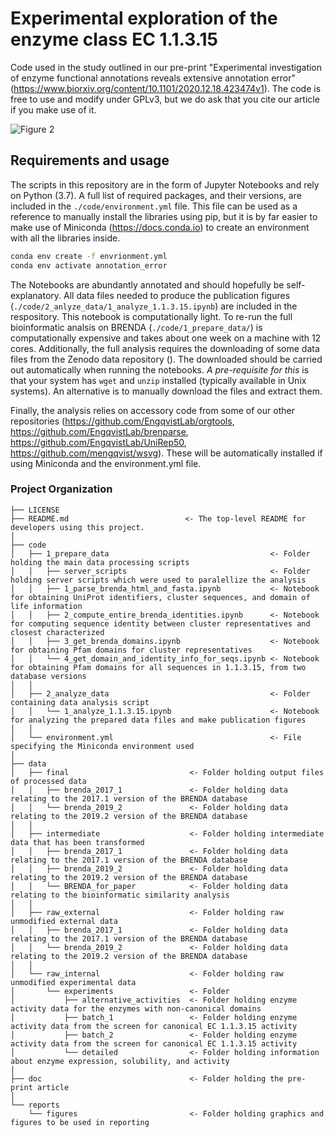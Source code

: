 # Experimental exploration of the enzyme class EC 1.1.3.15
Code used in the study outlined in our pre-print "Experimental investigation of enzyme functional annotations reveals extensive annotation error" (https://www.biorxiv.org/content/10.1101/2020.12.18.423474v1). The code is free to use and modify under GPLv3, but we do ask that you cite our article if you make use of it.

![Figure 2](/results/figures/figure2_ela.png.png)

## Requirements and usage
The scripts in this repository are in the form of Jupyter Notebooks and rely on Python (3.7). A full list of required packages, and their versions, are included in the `./code/environment.yml` file. This file can be used as a reference to manually install the libraries using pip, but it is by far easier to make use of Miniconda (https://docs.conda.io) to create an environment with all the libraries inside.

```bash
conda env create -f envrionment.yml
conda env activate annotation_error
```

The Notebooks are abundantly annotated and should hopefully be self-explanatory. All data files needed to produce the publication figures (`./code/2_anlyze_data/1_analyze_1.1.3.15.ipynb`) are included in the respository. This notebook is computationally light. To re-run the full bioinformatic analsis on BRENDA (`./code/1_prepare_data/`) is computationally expensive and takes about one week on a machine with 12 cores. Additionally, the full analysis requires the downloading of some data files from the Zenodo data repository (). The downloaded should be carried out automatically when running the notebooks. *A pre-requisite for this* is that your system has `wget` and `unzip` installed (typically available in Unix systems). An alternative is to manually download the files and extract them.


Finally, the analysis relies on accessory code from some of our other repositories (https://github.com/EngqvistLab/orgtools, https://github.com/EngqvistLab/brenparse, https://github.com/EngqvistLab/UniRep50, https://github.com/mengqvist/wsvg). These will be automatically installed if using Miniconda and the environment.yml file.


### Project Organization
    ├── LICENSE
    ├── README.md                          <- The top-level README for developers using this project.
    │
    ├── code
    │   ├── 1_prepare_data                                    <- Folder holding the main data processing scripts
    │   │   ├── server_scripts                                <- Folder holding server scripts which were used to paralellize the analysis
    │   │   ├── 1_parse_brenda_html_and_fasta.ipynb           <- Notebook for obtaining UniProt identifiers, cluster sequences, and domain of life information
    │   │   ├── 2_compute_entire_brenda_identities.ipynb      <- Notebook for computing sequence identity between cluster representatives and closest characterized
    │   │   ├── 3_get_brenda_domains.ipynb                    <- Notebook for obtaining Pfam domains for cluster representatives
    │   │   └── 4_get_domain_and_identity_info_for_seqs.ipynb <- Notebook for obtaining Pfam domains for all sequences in 1.1.3.15, from two database versions
    │   │
    │   ├── 2_analyze_data                                    <- Folder containing data analysis script
    │   │   └── 1_analyze_1.1.3.15.ipynb                      <- Notebook for analyzing the prepared data files and make publication figures
    │   │
    │   └── environment.yml                                   <- File specifying the Miniconda environment used
    │
    ├── data
    │   ├── final                           <- Folder holding output files of processed data
    │   │   ├── brenda_2017_1               <- Folder holding data relating to the 2017.1 version of the BRENDA database
    │   │   └── brenda_2019_2               <- Folder holding data relating to the 2019.2 version of the BRENDA database
    │   │
    │   ├── intermediate                    <- Folder holding intermediate data that has been transformed
    │   │   ├── brenda_2017_1               <- Folder holding data relating to the 2017.1 version of the BRENDA database
    │   │   ├── brenda_2019_2               <- Folder holding data relating to the 2019.2 version of the BRENDA database
    │   │   └── BRENDA_for_paper            <- Folder holding data relating to the bioinformatic similarity analysis
    │   │
    │   ├── raw_external                    <- Folder holding raw unmodified external data
    │   │   ├── brenda_2017_1               <- Folder holding data relating to the 2017.1 version of the BRENDA database
    │   │   └── brenda_2019_2               <- Folder holding data relating to the 2019.2 version of the BRENDA database
    │   │
    │   └── raw_internal                    <- Folder holding raw unmodified experimental data
    │       └── experiments                 <- Folder 
    │           ├── alternative_activities  <- Folder holding enzyme activity data for the enzymes with non-canonical domains
    │           ├── batch_1                 <- Folder holding enzyme activity data from the screen for canonical EC 1.1.3.15 activity
    │           ├── batch_2                 <- Folder holding enzyme activity data from the screen for canonical EC 1.1.3.15 activity
    │           └── detailed                <- Folder holding information about enzyme expression, solubility, and activity
    │
    ├── doc                                 <- Folder holding the pre-print article
    │
    └── reports            
        └── figures                         <- Folder holding graphics and figures to be used in reporting

